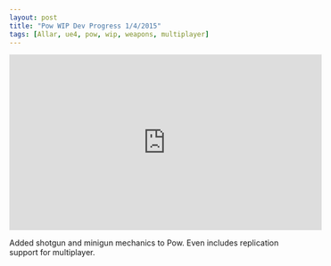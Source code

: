 ```yaml
---
layout: post
title: "Pow WIP Dev Progress 1/4/2015"
tags: [Allar, ue4, pow, wip, weapons, multiplayer]
---
```


<iframe width="560" height="315" src="https://www.youtube.com/embed/cFejkIY9kFE" frameborder="0"> </iframe>

Added shotgun and minigun mechanics to Pow. Even includes replication support for multiplayer.